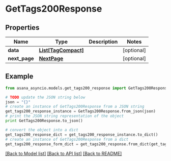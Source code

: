 # GetTags200Response


## Properties

Name | Type | Description | Notes
------------ | ------------- | ------------- | -------------
**data** | [**List[TagCompact]**](TagCompact.md) |  | [optional] 
**next_page** | [**NextPage**](NextPage.md) |  | [optional] 

## Example

```python
from asana_asyncio.models.get_tags200_response import GetTags200Response

# TODO update the JSON string below
json = "{}"
# create an instance of GetTags200Response from a JSON string
get_tags200_response_instance = GetTags200Response.from_json(json)
# print the JSON string representation of the object
print GetTags200Response.to_json()

# convert the object into a dict
get_tags200_response_dict = get_tags200_response_instance.to_dict()
# create an instance of GetTags200Response from a dict
get_tags200_response_form_dict = get_tags200_response.from_dict(get_tags200_response_dict)
```
[[Back to Model list]](../README.md#documentation-for-models) [[Back to API list]](../README.md#documentation-for-api-endpoints) [[Back to README]](../README.md)


